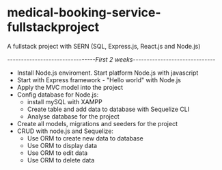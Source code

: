 # medical-booking-service-fullstackproject
A fullstack project with SERN (SQL, Express.js, React.js and Node.js)

*--------------------------------First 2 weeks------------------------------*
- Install Node.js enviroment. Start platform Node.js with javascript
- Start with Express framework - "Hello world" with Node.js
- Apply the MVC model into the project
- Config database for Node.js: 
    + install mySQL with XAMPP
    + Create table and add data to database with Sequelize CLI
    + Analyse database for the project
- Create all models, migrations and seeders for the project
- CRUD with node.js and Sequelize: 
    + Use ORM to create new data to database
    + Use ORM to display data 
    + Use ORM to edit data
    + Use ORM to delete data
